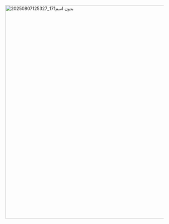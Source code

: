 <img width="551" height="680" alt="بدون اسم171_20250807125327" src="https://github.com/user-attachments/assets/5bc98ce2-2414-4f54-b2b2-01def48d0084" />
